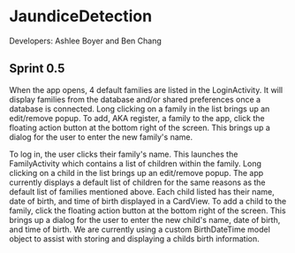 # JaundiceDetection
Developers: Ashlee Boyer and Ben Chang

## Sprint 0.5
When the app opens, 4 default families are listed in the LoginActivity. It will display families from the database and/or shared preferences once a database is connected. Long clicking on a family in the list brings up an edit/remove popup. To add, AKA register, a family to the app, click the floating action button at the bottom right of the screen. This brings up a dialog for the user to enter the new family's name.

To log in, the user clicks their family's name. This launches the FamilyActivity which contains a list of children within the family. Long clicking on a child in the list brings up an edit/remove popup. The app currently displays a default list of children for the same reasons as the default list of families mentioned above. Each child listed has their name, date of birth, and time of birth displayed in a CardView. To add a child to the family, click the floating action button at the bottom right of the screen. This brings up a dialog for the user to enter the new child's name, date of birth, and time of birth. We are currently using a custom BirthDateTime model object to assist with storing and displaying a childs birth information.